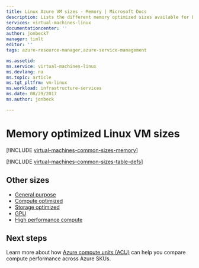 ```yaml
---
title: Linux Azure VM sizes - Memory | Microsoft Docs
description: Lists the different memory optimized sizes available for Linux virtual machines in Azure.
services: virtual-machines-linux
documentationcenter: ''
author: jonbeck7
manager: timlt
editor: ''
tags: azure-resource-manager,azure-service-management

ms.assetid: 
ms.service: virtual-machines-linux
ms.devlang: na
ms.topic: article
ms.tgt_pltfrm: vm-linux
ms.workload: infrastructure-services
ms.date: 08/29/2017
ms.author: jonbeck

---
```


# Memory optimized Linux VM sizes


[!INCLUDE [virtual-machines-common-sizes-memory](../../../includes/virtual-machines-common-sizes-memory.md)]

[!INCLUDE [virtual-machines-common-sizes-table-defs](../../../includes/virtual-machines-common-sizes-table-defs.md)]

## Other sizes
- [General purpose](../windows/sizes-general.md)
- [Compute optimized](../windows/sizes-compute.md)
- [Storage optimized](sizes-storage.md)
- [GPU](../windows/sizes-gpu.md)
- [High performance compute](../windows/sizes-hpc.md)

## Next steps
Learn more about how [Azure compute units (ACU)](../windows/acu.md) can help you compare compute performance across Azure SKUs.
